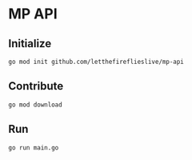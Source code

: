 # MP API

## Initialize
`go mod init github.com/letthefireflieslive/mp-api`

## Contribute
`go mod download`

## Run
`go run main.go`
